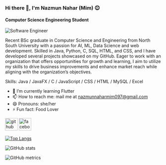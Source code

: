 ### Hi there 👋, I'm Nazmun Nahar (Mim) 😊
#### Computer Science Engineering Student
![Software Engineer](https://media.licdn.com/dms/image/D5616AQGIG5KKk1RHFA/profile-displaybackgroundimage-shrink_350_1400/0/1701855338323?e=1721260800&v=beta&t=MagWc5ZP5-WoZuH4O_3wF4mtAqjxSaijpnRQTezt4jA)

Recent BSc graduate in Computer Science and Engineering from North South University with a passion for AI, ML, Data Science and web development. Skilled in Java, Python, C, SQL, HTML, and CSS, and I have developed several projects showcased on my GitHub. Eager to work with an organization that offers opportunities for growth and learning, I aim to utilize my skills to drive business improvements and enhance market reach while aligning with the organization’s objectives.

Skills: Java / JavaFX / C / JavaScript / CSS / HTML  / MySQL / Excel
 
- 🌱 I’m currently learning Flutter 
- 📫 How to reach me: mail me at nazmunnaharmim097@gmail.com 
- 😄 Pronouns: she/her 
- ⚡ Fun fact: Food Lover 


[<img src='https://cdn.jsdelivr.net/npm/simple-icons@3.0.1/icons/github.svg' alt='github' height='40'>](https://github.com/nazmunnaharmim)  [<img src='https://cdn.jsdelivr.net/npm/simple-icons@3.0.1/icons/facebook.svg' alt='facebook' height='40'>](https://www.facebook.com/mim.biswas.7737) 

[![Top Langs](https://github-readme-stats.vercel.app/api/top-langs/?username=nazmunnaharmim)](https://github.com/anuraghazra/github-readme-stats)

![GitHub stats](https://github-readme-stats.vercel.app/api?username=nazmunnaharmim&show_icons=true)  

![GitHub metrics](https://metrics.lecoq.io/nazmunnaharmim)
